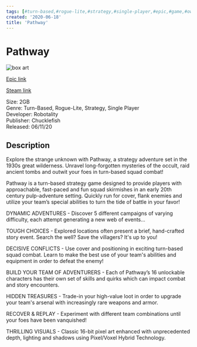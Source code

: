 ```yaml
---
tags: [#turn-based,#rogue-lite,#strategy,#single-player,#epic,#game,#owned,#pc]
created: '2020-06-18'
title: 'Pathway'
---
```

# Pathway

![box art](https://cdn1.epicgames.com/eb9117fdc2a1493ba4e8a4e1d2286e2f/offer/EGS_Pathway_Robotality_S1-2560x1440-3c9cef48c884fed691d26282e4c87d19.jpg?h=270&amp;resize=1&amp;w=480)

[Epic link](https://www.epicgames.com/store/en-US/p/pathway)

[Steam link](https://store.steampowered.com/app/546430/Pathway/?snr=1_7_7_151_150_1)

Size: 2GB  
Genre: Turn-Based, Rogue-Lite, Strategy, Single Player  
Developer: Robotality  
Publisher: Chucklefish  
Released: 06/11/20  

## Description

Explore the strange unknown with Pathway, a strategy adventure set in the 1930s great wilderness. Unravel long-forgotten mysteries of the occult, raid ancient tombs and outwit your foes in turn-based squad combat!

Pathway is a turn-based strategy game designed to provide players with approachable, fast-paced and fun squad skirmishes in an early 20th century pulp-adventure setting. Quickly run for cover, flank enemies and utilize your team’s special abilities to turn the tide of battle in your favor!

DYNAMIC ADVENTURES - Discover 5 different campaigns of varying difficulty, each attempt generating a new web of events...

TOUGH CHOICES - Explored locations often present a brief, hand-crafted story event. Search the well? Save the villagers? It's up to you!

DECISIVE CONFLICTS - Use cover and positioning in exciting turn-based squad combat. Learn to make the best use of your team's abilities and equipment in order to defeat the enemy!

BUILD YOUR TEAM OF ADVENTURERS - Each of Pathway’s 16 unlockable characters has their own set of skills and quirks which can impact combat and story encounters.

HIDDEN TREASURES - Trade-in your high-value loot in order to upgrade your team's arsenal with increasingly rare weapons and armor.

RECOVER &amp; REPLAY - Experiment with different team combinations until your foes have been vanquished!

THRILLING VISUALS - Classic 16-bit pixel art enhanced with unprecedented depth, lighting and shadows using Pixel/Voxel Hybrid Technology.
